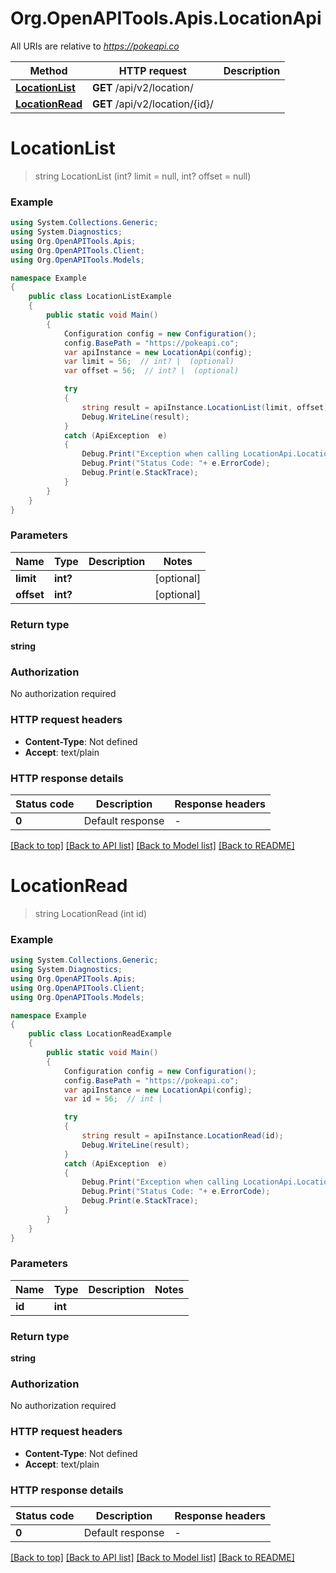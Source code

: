 # Org.OpenAPITools.Apis.LocationApi

All URIs are relative to *https://pokeapi.co*

Method | HTTP request | Description
------------- | ------------- | -------------
[**LocationList**](LocationApi.md#locationlist) | **GET** /api/v2/location/ | 
[**LocationRead**](LocationApi.md#locationread) | **GET** /api/v2/location/{id}/ | 


<a name="locationlist"></a>
# **LocationList**
> string LocationList (int? limit = null, int? offset = null)



### Example
```csharp
using System.Collections.Generic;
using System.Diagnostics;
using Org.OpenAPITools.Apis;
using Org.OpenAPITools.Client;
using Org.OpenAPITools.Models;

namespace Example
{
    public class LocationListExample
    {
        public static void Main()
        {
            Configuration config = new Configuration();
            config.BasePath = "https://pokeapi.co";
            var apiInstance = new LocationApi(config);
            var limit = 56;  // int? |  (optional) 
            var offset = 56;  // int? |  (optional) 

            try
            {
                string result = apiInstance.LocationList(limit, offset);
                Debug.WriteLine(result);
            }
            catch (ApiException  e)
            {
                Debug.Print("Exception when calling LocationApi.LocationList: " + e.Message );
                Debug.Print("Status Code: "+ e.ErrorCode);
                Debug.Print(e.StackTrace);
            }
        }
    }
}
```

### Parameters

Name | Type | Description  | Notes
------------- | ------------- | ------------- | -------------
 **limit** | **int?**|  | [optional] 
 **offset** | **int?**|  | [optional] 

### Return type

**string**

### Authorization

No authorization required

### HTTP request headers

 - **Content-Type**: Not defined
 - **Accept**: text/plain


### HTTP response details
| Status code | Description | Response headers |
|-------------|-------------|------------------|
| **0** | Default response |  -  |

[[Back to top]](#) [[Back to API list]](../README.md#documentation-for-api-endpoints) [[Back to Model list]](../README.md#documentation-for-models) [[Back to README]](../README.md)

<a name="locationread"></a>
# **LocationRead**
> string LocationRead (int id)



### Example
```csharp
using System.Collections.Generic;
using System.Diagnostics;
using Org.OpenAPITools.Apis;
using Org.OpenAPITools.Client;
using Org.OpenAPITools.Models;

namespace Example
{
    public class LocationReadExample
    {
        public static void Main()
        {
            Configuration config = new Configuration();
            config.BasePath = "https://pokeapi.co";
            var apiInstance = new LocationApi(config);
            var id = 56;  // int | 

            try
            {
                string result = apiInstance.LocationRead(id);
                Debug.WriteLine(result);
            }
            catch (ApiException  e)
            {
                Debug.Print("Exception when calling LocationApi.LocationRead: " + e.Message );
                Debug.Print("Status Code: "+ e.ErrorCode);
                Debug.Print(e.StackTrace);
            }
        }
    }
}
```

### Parameters

Name | Type | Description  | Notes
------------- | ------------- | ------------- | -------------
 **id** | **int**|  | 

### Return type

**string**

### Authorization

No authorization required

### HTTP request headers

 - **Content-Type**: Not defined
 - **Accept**: text/plain


### HTTP response details
| Status code | Description | Response headers |
|-------------|-------------|------------------|
| **0** | Default response |  -  |

[[Back to top]](#) [[Back to API list]](../README.md#documentation-for-api-endpoints) [[Back to Model list]](../README.md#documentation-for-models) [[Back to README]](../README.md)


